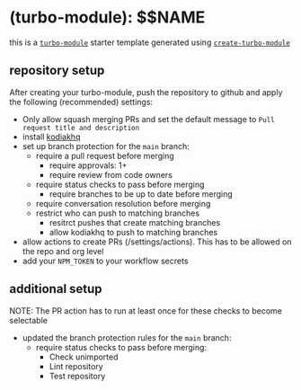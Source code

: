 # (turbo-module): $$NAME

this is a [`turbo-module`](https://github.com/whopio/turbo-module) starter template generated using [`create-turbo-module`](https://github.com/whopio/turbo-module/tree/main/packages/create-turbo-module)

## repository setup

After creating your turbo-module, push the repository to github and apply the following (recommended) settings:

- Only allow squash merging PRs and set the default message to `Pull request title and description`
- install [kodiakhq](https://github.com/marketplace/kodiakhq#pricing-and-setup)
- set up branch protection for the `main` branch:
  - require a pull request before merging
    - require approvals: 1+
    - require review from code owners
  - require status checks to pass before merging
    - require branches to be up to date before merging
  - require conversation resolution before merging
  - restrict who can push to matching branches
    - resitrct pushes that create matching branches
    - allow kodiakhq to push to matching branches
- allow actions to create PRs (/settings/actions). This has to be allowed on the repo and org level
- add your `NPM_TOKEN` to your workflow secrets

## additional setup

NOTE: The PR action has to run at least once for these checks to become selectable

- updated the branch protection rules for the `main` branch:
  - require status checks to pass before merging:
    - Check unimported
    - Lint repository
    - Test repository

